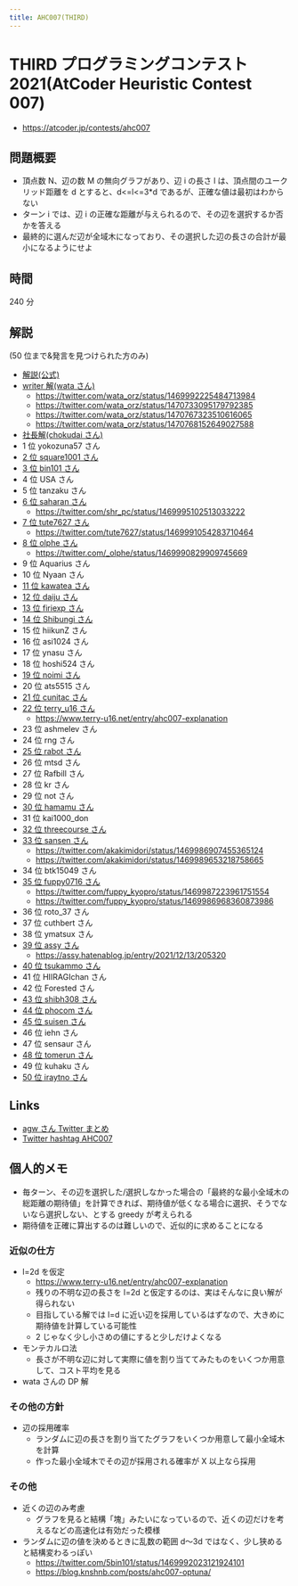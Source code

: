 ```yaml
---
title: AHC007(THIRD)
---
```


# THIRD プログラミングコンテスト 2021(AtCoder Heuristic Contest 007)

- https://atcoder.jp/contests/ahc007

## 問題概要

- 頂点数 N、辺の数 M の無向グラフがあり、辺 i の長さ l は、頂点間のユークリッド距離を d とすると、d<=l<=3\*d であるが、正確な値は最初はわからない
- ターン i では、辺 i の正確な距離が与えられるので、その辺を選択するか否かを答える
- 最終的に選んだ辺が全域木になっており、その選択した辺の長さの合計が最小になるようにせよ

## 時間

240 分

## 解説

(50 位まで&発言を見つけられた方のみ)

- [解説(公式)](https://atcoder.jp/contests/ahc007/editorial)
- [writer 解(wata さん)](https://twitter.com/wata_orz/status/1469986628517376004)
  - https://twitter.com/wata_orz/status/1469992225484713984
  - https://twitter.com/wata_orz/status/1470733095179792385
  - https://twitter.com/wata_orz/status/1470767323510616065
  - https://twitter.com/wata_orz/status/1470768152649027588
- [社長解(chokudai さん)](https://twitter.com/chokudai/status/1469987427393892353)
- 1 位 yokozuna57 さん
- [2 位 square1001 さん](https://twitter.com/square10011/status/1469986298685722633)
- [3 位 bin101 さん](https://twitter.com/5bin101/status/1469992023121924101)
- 4 位 USA さん
- 5 位 tanzaku さん
- [6 位 saharan さん](https://twitter.com/shr_pc/status/1469989780809478147)
  - https://twitter.com/shr_pc/status/1469995102513033222
- [7 位 tute7627 さん](https://twitter.com/tute7627/status/1469986542563491840)
  - https://twitter.com/tute7627/status/1469991054283710464
- [8 位 olphe さん](https://twitter.com/_olphe/status/1469985927556927494)
  - https://twitter.com/_olphe/status/1469990829909745669
- 9 位 Aquarius さん
- 10 位 Nyaan さん
- [11 位 kawatea さん](https://twitter.com/kawatea03/status/1469987323610013700)
- [12 位 daiju さん](https://twitter.com/WniKwo/status/1469987016536629248)
- [13 位 firiexp さん](https://twitter.com/m_idiri/status/1469986645013561346)
- [14 位 Shibungi さん](https://twitter.com/Shibungi_kyopro/status/1469987076926238720)
- 15 位 hiikunZ さん
- 16 位 asi1024 さん
- 17 位 ynasu さん
- 18 位 hoshi524 さん
- [19 位 noimi さん](https://twitter.com/noimi_kyopro/status/1469986997582594050)
- 20 位 ats5515 さん
- [21 位 cunitac さん](https://twitter.com/CUteNeuron/status/1469987798388453381)
- [22 位 terry_u16 さん](https://twitter.com/terry_u16/status/1469991344982888448)
  - https://www.terry-u16.net/entry/ahc007-explanation
- 23 位 ashmelev さん
- 24 位 rng さん
- [25 位 rabot さん](https://twitter.com/tanaka_a8/status/1470010825666891785)
- 26 位 mtsd さん
- 27 位 Rafbill さん
- 28 位 kr さん
- 29 位 not さん
- [30 位 hamamu さん](https://twitter.com/hamamu_kyopro/status/1470007379609931777)
- 31 位 kai1000_don
- [32 位 threecourse さん](https://twitter.com/threecourse/status/1469986759274803204)
- [33 位 sansen さん](https://twitter.com/akakimidori/status/1469986752370995206)
  - https://twitter.com/akakimidori/status/1469986907455365124
  - https://twitter.com/akakimidori/status/1469989653218758665
- 34 位 btk15049 さん
- [35 位 fuppy0716 さん](https://twitter.com/fuppy_kyopro/status/1469986470257901570)
  - https://twitter.com/fuppy_kyopro/status/1469987223961751554
  - https://twitter.com/fuppy_kyopro/status/1469986968360873986
- 36 位 roto_37 さん
- 37 位 cuthbert さん
- 38 位 ymatsux さん
- [39 位 assy さん](https://twitter.com/assy1028/status/1469988350279176192)
  - https://assy.hatenablog.jp/entry/2021/12/13/205320
- [40 位 tsukammo さん](https://twitter.com/tsukammo/status/1469985929826021376)
- 41 位 HIIRAGIchan さん
- 42 位 Forested さん
- [43 位 shibh308 さん](https://twitter.com/shibh308/status/1469986167567581186)
- [44 位 phocom さん](https://twitter.com/_phocom/status/1469995485239078913)
- [45 位 suisen さん](https://twitter.com/_su1sen/status/1469986769383079937)
- 46 位 iehn さん
- 47 位 sensaur さん
- [48 位 tomerun さん](https://twitter.com/tomerun/status/1469986110281760774)
- 49 位 kuhaku さん
- [50 位 iraytno さん](https://twitter.com/iray_tno/status/1469989827613700100)

## Links

- [agw さん Twitter まとめ](https://togetter.com/li/1815565)
- [Twitter hashtag AHC007](https://twitter.com/hashtag/AHC007)

## 個人的メモ

- 毎ターン、その辺を選択した/選択しなかった場合の「最終的な最小全域木の総距離の期待値」を計算できれば、期待値が低くなる場合に選択、そうでないなら選択しない、とする greedy が考えられる
- 期待値を正確に算出するのは難しいので、近似的に求めることになる

### 近似の仕方

- l=2d を仮定
  - https://www.terry-u16.net/entry/ahc007-explanation
  - 残りの不明な辺の長さを l=2d と仮定するのは、実はそんなに良い解が得られない
  - 目指している解では l=d に近い辺を採用しているはずなので、大きめに期待値を計算している可能性
  - 2 じゃなく少し小さめの値にすると少しだけよくなる
- モンテカルロ法
  - 長さが不明な辺に対して実際に値を割り当ててみたものをいくつか用意して、コスト平均を見る
- wata さんの DP 解

### その他の方針

- 辺の採用確率
  - ランダムに辺の長さを割り当てたグラフをいくつか用意して最小全域木を計算
  - 作った最小全域木でその辺が採用される確率が X 以上なら採用

### その他

- 近くの辺のみ考慮
  - グラフを見ると結構「塊」みたいになっているので、近くの辺だけを考えるなどの高速化は有効だった模様
- ランダムに辺の値を決めるときに乱数の範囲 d〜3d ではなく、少し狭めると結構変わるっぽい
  - https://twitter.com/5bin101/status/1469992023121924101
  - https://blog.knshnb.com/posts/ahc007-optuna/
